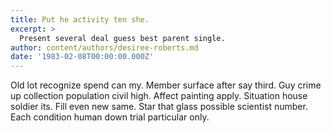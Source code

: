 ```yaml
---
title: Put he activity ten she.
excerpt: >
  Present several deal guess best parent single.
author: content/authors/desiree-roberts.md
date: '1983-02-08T00:00:00.000Z'
---
```

Old lot recognize spend can my. Member surface after say third. Guy crime up collection population civil high. Affect painting apply. Situation house soldier its. Fill even new same. Star that glass possible scientist number. Each condition human down trial particular only.
